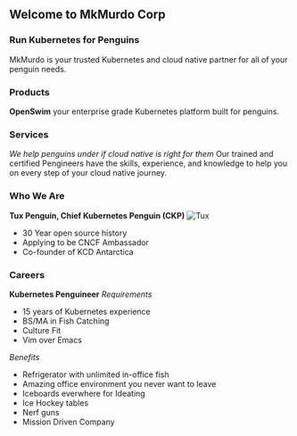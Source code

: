 ## Welcome to MkMurdo Corp 

### Run Kubernetes for Penguins

MkMurdo is your trusted Kubernetes and cloud native partner for all of your penguin needs. 

### Products

**OpenSwim** your enterprise grade Kubernetes platform built for penguins.

### Services

_We help penguins under if cloud native is right for them_ 
Our trained and certified Pengineers have the skills, experience, and knowledge to help you on every step of your cloud native journey.

### Who We Are
**Tux Penguin, Chief Kubernetes Penguin (CKP)**
![Tux]()
* 30 Year open source history
* Applying to be CNCF Ambassador
* Co-founder of KCD Antarctica

### Careers

**Kubernetes Penguineer**
_Requirements_
* 15 years of Kubernetes experience
* BS/MA in Fish Catching
* Culture Fit
* Vim over Emacs

_Benefits_
* Refrigerator with unlimited in-office fish
* Amazing office environment you never want to leave
* Iceboards everwhere for Ideating
* Ice Hockey tables
* Nerf guns
* Mission Driven Company

